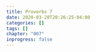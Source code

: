 ```yaml
---
title: Proverbs 7
date: 2020-03-28T20:26:25-04:00
categories: []
tags: []
chapter: "007"
inprogress: false
---
```


